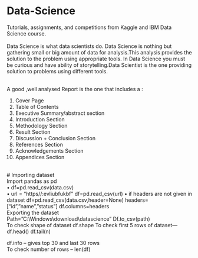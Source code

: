 # Data-Science
Tutorials, assignments, and competitions from Kaggle and IBM Data Science course.<br><br>
Data Science is what data scientists do. Data Science is nothing but gathering small or big amount of data for analysis.This analysis provides the solution to the problem using appropriate tools. In Data Science you must be curious and have ability of storytelling.Data Scientist is the one providing solution to problems using different tools.<br><br>


A good ,well analysed Report is the one that includes a :<br>
1) Cover Page<br>
2) Table of Contents<br>
3) Executive Summary/abstract section <br>
4) Introduction Section<br>
5) Methodology Section<br>
6) Result Section<br>
7) Discussion + Conclusion Section<br>
8) References Section<br>
9) Acknowledgements Section <br>
10) Appendices Section<br>
<br>
# Importing dataset<br>
Import pandas as pd<br>
•	df=pd.read_csv(data.csv)<br>
•	url = “https//:evliubfukbf”
df=pd.read_csv(url)
•	if headers are not given in dataset
df=pd.read_csv(data.csv,header=None)
headers=[“id”,”name”,”status”]
df.columns=headers<br>
Exporting the dataset<br>
Path=”C:\Windows\download\datascience”
Df.to_csv(path)

<br>
To check shape of dataset 
 df.shape
To check first 5 rows of dataset—df.head()
	df.tail(n)<br>

df.info – gives top 30 and last 30 rows<br>
To check number of rows – len(df)
